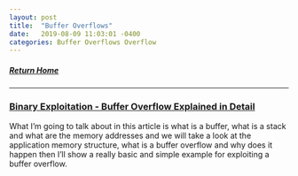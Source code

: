 ```yaml
---
layout: post
title:  "Buffer Overflows"
date:   2019-08-09 11:03:01 -0400
categories: Buffer Overflows Overflow
---
```

##### [Return Home](https://thegetch.github.io/penetration/testing/resources/2020/07/24/Home/)

---

### [Binary Exploitation - Buffer Overflow Explained in Detail](https://0xrick.github.io/binary-exploitation/bof1/)

What I’m going to talk about in this article is what is a buffer, what is a stack and what are the memory addresses and we will take a look at the application memory structure, what is a buffer overflow and why does it happen then I’ll show a really basic and simple example for exploiting a buffer overflow.